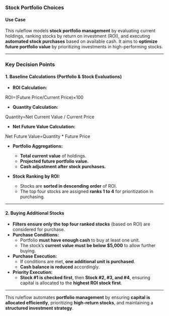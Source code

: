 ### Stock Portfolio Choices

#### **Use Case**  
This ruleflow models **stock portfolio management** by evaluating current holdings, ranking stocks by return on investment (ROI), and executing **automated stock purchases** based on available cash. It aims to **optimize future portfolio value** by prioritizing investments in high-performing stocks.  

---

### **Key Decision Points**  

#### **1. Baseline Calculations (Portfolio & Stock Evaluations)**  
- **ROI Calculation:**  

ROI\=(Future Price​/Current Price)×100

- **Quantity Calculation:**  

Quantity=Net Current Value​ / Current Price

- **Net Future Value Calculation:**  

Net Future Value=Quantity * Future Price

- **Portfolio Aggregations:**  
  - **Total current value** of holdings.  
  - **Projected future portfolio value.**  
  - **Cash adjustment after stock purchases.**  

- **Stock Ranking by ROI:**  
  - Stocks are **sorted in descending order** of ROI.  
  - The top four stocks are assigned **ranks 1 to 4** for prioritization in purchasing.  

---

#### **2. Buying Additional Stocks**  
- **Filters ensure only the top four ranked stocks** (based on ROI) are considered for purchase.  
- **Purchase Conditions:**  
  - Portfolio **must have enough cash** to buy at least one unit.  
  - The stock’s **current value must be below $5,000** to allow further buying.  
- **Purchase Execution:**  
  - If conditions are met, **one additional unit is purchased**.  
  - **Cash balance is reduced** accordingly.  
- **Priority Execution:**  
  - **Stock #1 is checked first**, then **Stock #2, #3, and #4**, ensuring capital is allocated to the **highest ROI stock first**.  

---

This ruleflow automates **portfolio management** by ensuring **capital is allocated efficiently**, prioritizing **high-return stocks**, and maintaining a **structured investment strategy**.